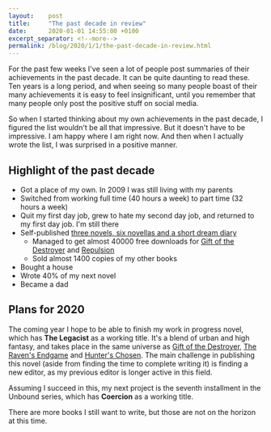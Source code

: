 ```yaml
---
layout:    post
title:     "The past decade in review"
date:      2020-01-01 14:55:00 +0100
excerpt_separator: <!--more-->
permalink: /blog/2020/1/1/the-past-decade-in-review.html
---
```


For the past few weeks I've seen a lot of people post summaries of their achievements in the past decade. It can be quite
daunting to read these. Ten years is a long period, and when seeing so many people boast of their many achievements it
is easy to feel insignificant, until you remember that many people only post the positive stuff on social media.

So when I started thinking about my own achievements in the past decade, I figured the list wouldn't be all that impressive.
But it doesn't have to be impressive. I am happy where I am right now. And then when I actually wrote the list, I was
surprised in a positive manner.

<!--more-->

## Highlight of the past decade

* Got a place of my own. In 2009 I was still living with my parents
* Switched from working full time (40 hours a week) to part time (32 hours a week)
* Quit my first day job, grew to hate my second day job, and returned to my first day job. I'm still there
* Self-published [three novels, six novellas and a short dream diary](/)
   * Managed to get almost 40000 free downloads for [Gift of the Destroyer](/books/gift-of-the-destroyer.html) and [Repulsion](/books/repulsion.html)
   * Sold almost 1400 copies of my other books
* Bought a house
* Wrote 40% of my next novel
* Became a dad

## Plans for 2020

The coming year I hope to be able to finish my work in progress novel, which has **The Legacist** as a working title. It's
a blend of urban and high fantasy, and takes place in the same universe as [Gift of the Destroyer](/books/gift-of-the-destroyer.html),
 [The Raven's Endgame](/books/the-ravens-endgame.html) and [Hunter's Chosen](/books/hunters-chosen.html). The main challenge
 in publishing this novel (aside from finding the time to complete writing it) is finding a new editor, as my previous editor
  is longer active in this field.
 
Assuming I succeed in this, my next project is the seventh installment in the Unbound series, which has **Coercion** as
a working title.

There are more books I still want to write, but those are not on the horizon at this time.